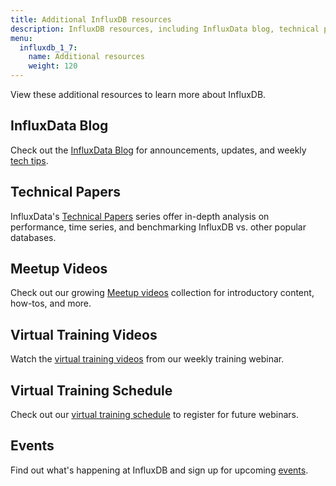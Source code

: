```yaml
---
title: Additional InfluxDB resources
description: InfluxDB resources, including InfluxData blog, technical papers, meetup and training videos, and upcoming virtual training and other events.
menu:
  influxdb_1_7:
    name: Additional resources
    weight: 120
---
```


View these additional resources to learn more about InfluxDB.

## InfluxData Blog

Check out the [InfluxData Blog](https://www.influxdata.com/blog/) for announcements, updates, and
weekly [tech tips](https://www.influxdata.com/category/tech-tips/).

## Technical Papers

InfluxData's [Technical Papers](https://www.influxdata.com/_resources/techpapers-new/)
series offer in-depth analysis on performance, time series,
and benchmarking InfluxDB vs. other popular databases.

## Meetup Videos

Check out our growing [Meetup videos](https://www.influxdata.com/_resources/videosnew//)
collection for introductory content, how-tos, and more.

## Virtual Training Videos

Watch the [virtual training videos](https://www.influxdata.com/_resources/videosnew/) from our weekly training webinar.

## Virtual Training Schedule

Check out our [virtual training schedule](https://www.influxdata.com/virtual-training-courses/)
to register for future webinars.

## Events

Find out what's happening at InfluxDB and sign up for upcoming [events](https://www.influxdata.com/events/).